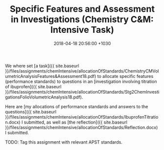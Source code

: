﻿---
layout: post
title:  "Specific Features and Assessment in Investigations (Chemistry C&M: Intensive Task)"
date:   2018-04-18 20:56:00 +1030
categories: MTeach chemCM
---

We where set [a task]({{ site.baseurl }}/files/assignments/chemIntensive/allocationOfStandards/ChemistryCMVolumetricAnalysisFeatures&Assessment18.pdf) to allocate specific features (performance standards) to questions in an [investigation involving titration of ibuprofen]({{ site.baseurl }}/files/assignments/chemIntensive/allocationOfStandards/Stg2ChemInvestigationsFolioVolumetricAnalysis18.pdf). 

Here are [my allocations of performance standards and answers to the questions]({{ site.baseurl }}/files/assignments/chemIntensive/allocationOfStandards/IbuprofenTitration.docx) I submitted, as well as [the reflection]({{ site.baseurl }}/files/assignments/chemIntensive/allocationOfStandards/Reflection.docx) I submitted.

TODO: Tag this assignment with relevant APST standards.

